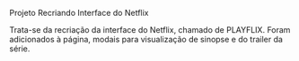 Projeto Recriando Interface do Netflix

Trata-se da recriação da interface do Netflix, chamado de PLAYFLIX. Foram adicionados à página, modais para visualização de sinopse e do trailer da série.
